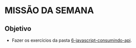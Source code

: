 # MISSÃO DA SEMANA

## Objetivo

- Fazer os exercícios da pasta [6-javascript-consumindo-api](./6-javascript-consumindo-api).
